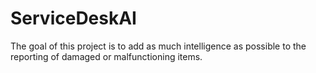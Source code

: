 # ServiceDeskAI
The goal of this project is to add as much intelligence as possible to the reporting of damaged or malfunctioning items.
